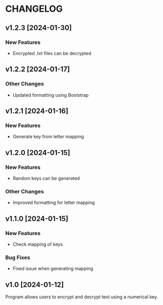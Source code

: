 # CHANGELOG

## v1.2.3 [2024-01-30]
### New Features
- Encrypted .txt files can be decrypted

## v1.2.2 [2024-01-17]
### Other Changes
- Updated formatting using Bootstrap

## v1.2.1 [2024-01-16]
### New Features
- Generate key from letter mapping

## v1.2.0 [2024-01-15]
### New Features
- Random keys can be generated

### Other Changes
- Improved formatting for letter mapping

## v1.1.0 [2024-01-15]
### New Features
- Check mapping of keys

### Bug Fixes
- Fixed issue when generating mapping

## v1.0 [2024-01-12]
Program allows users to encrypt and decrypt text using a numerical key.